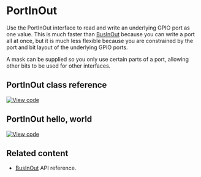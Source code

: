 # PortInOut

Use the PortInOut interface to read and write an underlying GPIO port as one value. This is much faster than [BusInOut](businout.html) because you can write a port all at once, but it is much less flexible because you are constrained by the port and bit layout of the underlying GPIO ports.

A mask can be supplied so you only use certain parts of a port, allowing other bits to be used for other interfaces.

## PortInOut class reference

[![View code](https://www.mbed.com/embed/?type=library)](https://os.mbed.com/docs/mbed-os/v6.5/mbed-os-api-doxy/classmbed_1_1_port_in_out.html)

## PortInOut hello, world

[![View code](https://www.mbed.com/embed/?url=https://github.com/ARMmbed/mbed-os-snippet-PortInOut_ex_1/main.cpp)](https://github.com/ARMmbed/mbed-os-snippet-PortInOut_ex_1/blob/v6.5/main.cpp)

## Related content

- [BusInOut](businout.html) API reference.
